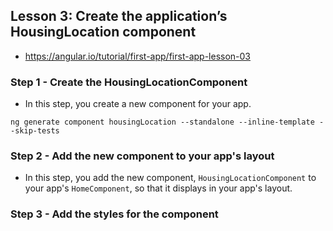 
## Lesson 3: Create the application’s HousingLocation component
- https://angular.io/tutorial/first-app/first-app-lesson-03


### Step 1 - Create the HousingLocationComponent
- In this step, you create a new component for your app.
```
ng generate component housingLocation --standalone --inline-template --skip-tests
```

### Step 2 - Add the new component to your app's layout
- In this step, you add the new component, `HousingLocationComponent` to your app's `HomeComponent`, so that it displays in your app's layout.

### Step 3 - Add the styles for the component